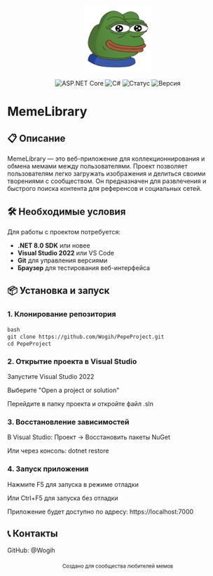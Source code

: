 <div align="center">
  <img src="./src/images/Logo.png" alt="MemeLibrary Logo" width="30%" />
</div>

<div align="center">
 
![ASP.NET Core](https://img.shields.io/badge/ASP.NET_Core-8.0-purple)
![C#](https://img.shields.io/badge/C%23-12.0-blue?logo=c-sharp)
![Статус](https://img.shields.io/badge/статус-активный-brightgreen)
![Версия](https://img.shields.io/badge/версия-0.000001-blue)

</div>

# MemeLibrary

## 📋 Описание

MemeLibrary — это веб-приложение для коллекционнирования и обмена мемами между пользователями. Проект позволяет пользователям легко загружать изображения и делиться своими творениями с сообществом. Он предназначен для развлечения и быстрого поиска контента для референсов и социальных сетей.

## 🛠️ Необходимые условия

Для работы с проектом потребуется:

- **.NET 8.0 SDK** или новее
- **Visual Studio 2022** или VS Code
- **Git** для управления версиями
- **Браузер** для тестирования веб-интерфейса

## 📦 Установка и запуск

### 1. Клонирование репозитория
```
bash
git clone https://github.com/Wogih/PepeProject.git
cd PepeProject
```
### 2. Открытие проекта в Visual Studio
Запустите Visual Studio 2022

Выберите "Open a project or solution"

Перейдите в папку проекта и откройте файл .sln

### 3. Восстановление зависимостей
В Visual Studio: Проект → Восстановить пакеты NuGet

Или через консоль: dotnet restore

### 4. Запуск приложения
Нажмите F5 для запуска в режиме отладки

Или Ctrl+F5 для запуска без отладки

Приложение будет доступно по адресу: https://localhost:7000

## 📞 Контакты
GitHub: @Wogih

<div align="center"> <sub>Создано для сообщества любителей мемов</sub> </div>

